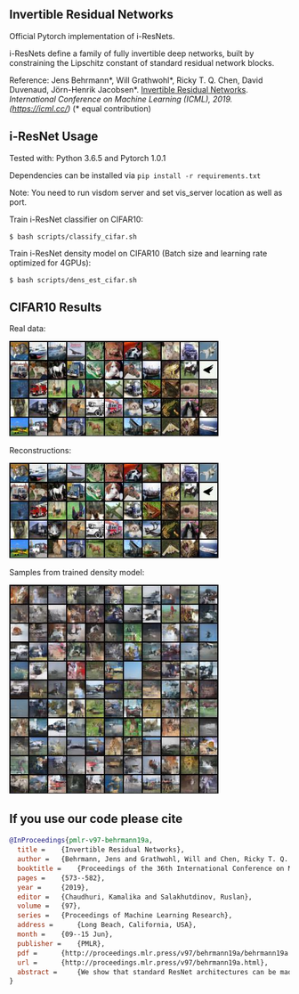 ## Invertible Residual Networks

Official Pytorch implementation of i-ResNets.

i-ResNets define a family of fully invertible deep networks, built by constraining the Lipschitz constant of standard residual network blocks.

Reference: Jens Behrmann*, Will Grathwohl*, Ricky T. Q. Chen, David Duvenaud, Jörn-Henrik Jacobsen*. [Invertible Residual Networks](http://proceedings.mlr.press/v97/behrmann19a.html). *International Conference on Machine Learning (ICML), 2019. (https://icml.cc/)*
(* equal contribution)



## i-ResNet Usage

Tested with: Python 3.6.5 and Pytorch 1.0.1

Dependencies can be installed via `pip install -r requirements.txt`

Note: You need to run visdom server and set vis_server location as well as port.

Train i-ResNet classifier on CIFAR10:
```
$ bash scripts/classify_cifar.sh
```
Train i-ResNet density model on CIFAR10 (Batch size and learning rate optimized for 4GPUs):
```
$ bash scripts/dens_est_cifar.sh
```


## CIFAR10 Results

Real data:

![Data](./imgs/data.jpg)

Reconstructions:

![Recs](./imgs/recons.jpg)

Samples from trained density model:

![Samples](./imgs/samples.jpg)

## If you use our code please cite

```bibtex
@InProceedings{pmlr-v97-behrmann19a,
  title = 	 {Invertible Residual Networks},
  author = 	 {Behrmann, Jens and Grathwohl, Will and Chen, Ricky T. Q. and Duvenaud, David and Jacobsen, Joern-Henrik},
  booktitle = 	 {Proceedings of the 36th International Conference on Machine Learning},
  pages = 	 {573--582},
  year = 	 {2019},
  editor = 	 {Chaudhuri, Kamalika and Salakhutdinov, Ruslan},
  volume = 	 {97},
  series = 	 {Proceedings of Machine Learning Research},
  address = 	 {Long Beach, California, USA},
  month = 	 {09--15 Jun},
  publisher = 	 {PMLR},
  pdf = 	 {http://proceedings.mlr.press/v97/behrmann19a/behrmann19a.pdf},
  url = 	 {http://proceedings.mlr.press/v97/behrmann19a.html},
  abstract = 	 {We show that standard ResNet architectures can be made invertible, allowing the same model to be used for classification, density estimation, and generation. Typically, enforcing invertibility requires partitioning dimensions or restricting network architectures. In contrast, our approach only requires adding a simple normalization step during training, already available in standard frameworks. Invertible ResNets define a generative model which can be trained by maximum likelihood on unlabeled data. To compute likelihoods, we introduce a tractable approximation to the Jacobian log-determinant of a residual block. Our empirical evaluation shows that invertible ResNets perform competitively with both state-of-the-art image classifiers and flow-based generative models, something that has not been previously achieved with a single architecture.}
}
```

